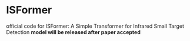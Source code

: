 # ISFormer
official code for ISFormer: A Simple Transformer for Infrared Small Target Detection
**model will be released after paper accepted**
